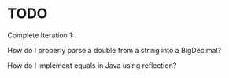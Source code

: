 # TODO

Complete Iteration 1:

How do I properly parse a double from a string into a BigDecimal?

How do I implement equals in Java using reflection?